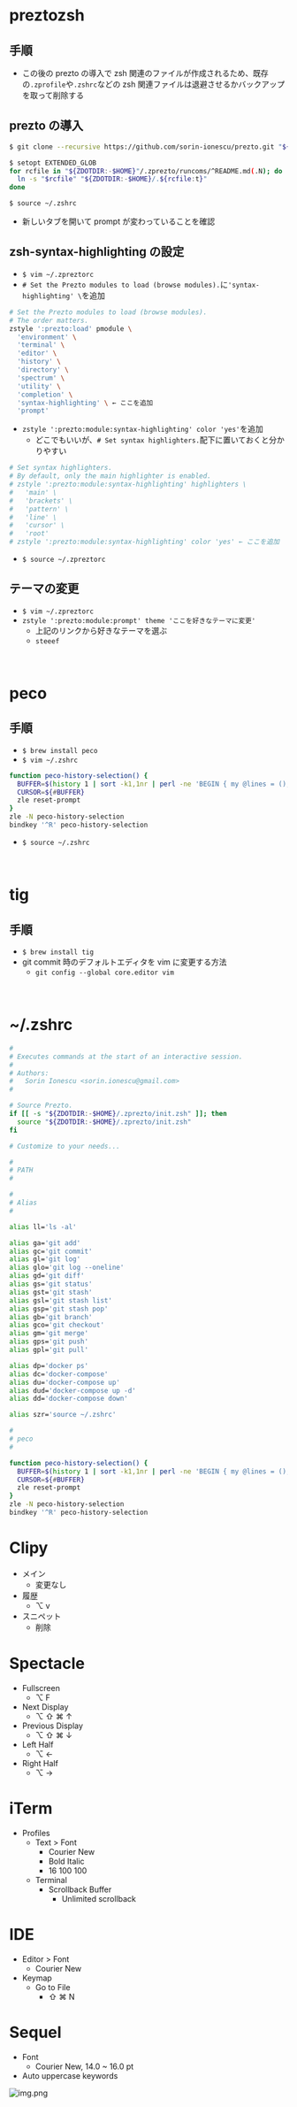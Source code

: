 # preztozsh
## 手順
- この後の prezto の導入で zsh 関連のファイルが作成されるため、既存の`.zprofile`や`.zshrc`などの zsh 関連ファイルは退避させるかバックアップを取って削除する

## prezto の導入
```bash
$ git clone --recursive https://github.com/sorin-ionescu/prezto.git "${ZDOTDIR:-$HOME}/.zprezto"

$ setopt EXTENDED_GLOB
for rcfile in "${ZDOTDIR:-$HOME}"/.zprezto/runcoms/^README.md(.N); do
  ln -s "$rcfile" "${ZDOTDIR:-$HOME}/.${rcfile:t}"
done

$ source ~/.zshrc
```
- 新しいタブを開いて prompt が変わっていることを確認

## zsh-syntax-highlighting の設定
- `$ vim ~/.zpreztorc`
- `# Set the Prezto modules to load (browse modules).`に`'syntax-highlighting' \`を追加

```bash
# Set the Prezto modules to load (browse modules).
# The order matters.
zstyle ':prezto:load' pmodule \
  'environment' \
  'terminal' \
  'editor' \
  'history' \
  'directory' \
  'spectrum' \
  'utility' \
  'completion' \
  'syntax-highlighting' \ ← ここを追加
  'prompt'
```
- `zstyle ':prezto:module:syntax-highlighting' color 'yes'`を追加
    - どこでもいいが、`# Set syntax highlighters.`配下に置いておくと分かりやすい

```bash
# Set syntax highlighters.
# By default, only the main highlighter is enabled.
# zstyle ':prezto:module:syntax-highlighting' highlighters \
#   'main' \
#   'brackets' \
#   'pattern' \
#   'line' \
#   'cursor' \
#   'root'
# zstyle ':prezto:module:syntax-highlighting' color 'yes' ← ここを追加
```
- `$ source ~/.zpreztorc`

## テーマの変更
- `$ vim ~/.zpreztorc`
- `zstyle ':prezto:module:prompt' theme 'ここを好きなテーマに変更'`
    - 上記のリンクから好きなテーマを選ぶ
    - `steeef`

<br>

# peco
## 手順
- `$ brew install peco`
- `$ vim ~/.zshrc`

```bash
function peco-history-selection() {
  BUFFER=$(history 1 | sort -k1,1nr | perl -ne 'BEGIN { my @lines = (); } s/^\s*\d+\*?\s*//; $in=$_; if (!(grep {$in eq $_} @lines)) { push(@lines, $in); print $in; }' | peco --query "$LBUFFER")
  CURSOR=${#BUFFER}
  zle reset-prompt
}
zle -N peco-history-selection
bindkey '^R' peco-history-selection
```
- `$ source ~/.zshrc`

<br>

# tig
## 手順
- `$ brew install tig`
- git commit 時のデフォルトエディタを vim に変更する方法
    - `git config --global core.editor vim`

<br>

# ~/.zshrc
```bash
#
# Executes commands at the start of an interactive session.
#
# Authors:
#   Sorin Ionescu <sorin.ionescu@gmail.com>
#

# Source Prezto.
if [[ -s "${ZDOTDIR:-$HOME}/.zprezto/init.zsh" ]]; then
  source "${ZDOTDIR:-$HOME}/.zprezto/init.zsh"
fi

# Customize to your needs...

#
# PATH
#

#
# Alias
#

alias ll='ls -al'

alias ga='git add'
alias gc='git commit'
alias gl='git log'
alias glo='git log --oneline'
alias gd='git diff'
alias gs='git status'
alias gst='git stash'
alias gsl='git stash list'
alias gsp='git stash pop'
alias gb='git branch'
alias gco='git checkout'
alias gm='git merge'
alias gps='git push'
alias gpl='git pull'

alias dp='docker ps'
alias dc='docker-compose'
alias du='docker-compose up'
alias dud='docker-compose up -d'
alias dd='docker-compose down'

alias szr='source ~/.zshrc'

#
# peco
#

function peco-history-selection() {
  BUFFER=$(history 1 | sort -k1,1nr | perl -ne 'BEGIN { my @lines = (); } s/^\s*\d+\*?\s*//; $in=$_; if (!(grep {$in eq $_} @lines)) { push(@lines, $in); print $in; }' | peco --query "$LBUFFER")
  CURSOR=${#BUFFER}
  zle reset-prompt
}
zle -N peco-history-selection
bindkey '^R' peco-history-selection
```

# Clipy
- メイン
  - 変更なし
- 履歴
  - ⌥ v
- スニペット
  - 削除

# Spectacle
- Fullscreen
  - ⌥ F
- Next Display
  - ⌥ ⇧ ⌘ ↑
- Previous Display
  - ⌥ ⇧ ⌘ ↓
- Left Half
  - ⌥ ←
- Right Half
  - ⌥ →

# iTerm
- Profiles
  - Text > Font
    - Courier New
    - Bold Italic
    - 16 100 100
  - Terminal
    - Scrollback Buffer
      - Unlimited scrollback

# IDE
- Editor > Font
  - Courier New
- Keymap
  - Go to File
    - ⇧ ⌘ N

# Sequel
- Font
  - Courier New, 14.0 ~ 16.0 pt
- Auto uppercase keywords

![img.png](img.png)